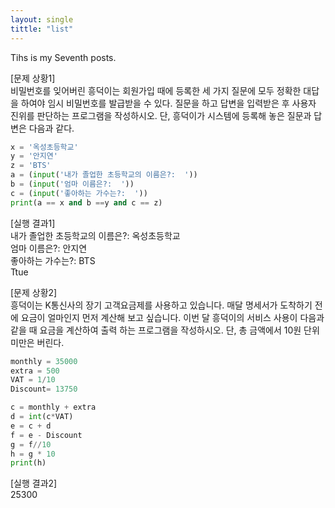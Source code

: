 ```yaml
---
layout: single
tittle: "list"
---  
```


Tihs is my Seventh posts.  

[문제 상황1]  
비밀번호를 잊어버린 흥덕이는 회원가입 때에 등록한 세 가지 질문에 모두 정확한 대답을 하여야 임시 비밀번호를 발급받을 수 있다. 질문을 하고 답변을 입력받은 후 사용자 진위를 판단하는 프로그램을 작성하시오. 단, 흥덕이가 시스템에 등록해 놓은 질문과 답변은 다음과
같다.

~~~python 
x = '옥성초등학교'
y = '안지연'
z = 'BTS' 
a = (input('내가 졸업한 초등학교의 이름은?:  '))
b = (input('엄마 이름은?:  '))
c = (input('좋아하는 가수는?:  '))
print(a == x and b ==y and c == z)
~~~  

[실행 결과1]  
내가 졸업한 초등학교의 이름은?:  옥성초등학교  
엄마 이름은?:  안지연  
좋아하는 가수는?:  BTS  
Ttue

[문제 상황2]  
흥덕이는 K통신사의 장기 고객요금제를 사용하고 있습니다. 매달 명세서가 도착하기 전에 요금이 얼마인지 먼저 계산해 보고 싶습니다. 이번 달 흥덕이의 서비스 사용이 다음과 같을 때 요금을 계산하여 출력
하는 프로그램을 작성하시오. 단, 총 금액에서 10원 단위 미만은 버린다.  

~~~python
monthly = 35000
extra = 500
VAT = 1/10
Discount= 13750

c = monthly + extra
d = int(c*VAT)
e = c + d
f = e - Discount
g = f//10
h = g * 10
print(h)
~~~  

[실행 결과2]  
25300
